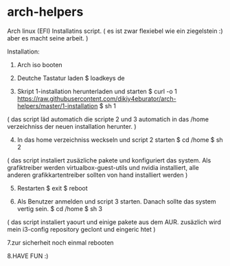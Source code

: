 # arch-helpers

Arch linux (EFI) Installatins script.
( es ist zwar flexiebel wie ein ziegelstein :) aber es macht seine arbeit. )



Installation:
1. Arch iso booten

2. Deutche Tastatur laden
  $ loadkeys de

3. Skript 1-installation herunterladen und starten
  $ curl -o 1 https://raw.githubusercontent.com/dikiy4eburator/arch-helpers/master/1-installation
  $ sh 1

  ( das script läd automatich die scripte 2 und 3 automatich in das /home verzeichniss der neuen installation herunter. )

4. In das home verzeichniss weckseln und script 2 starten
  $ cd /home
  $ sh 2

  ( das script instaliert zusäzliche pakete und konfiguriert das system. Als grafiktreiber werden
  virtualbox-guest-utils und nvidia installiert, alle anderen grafikkartentreiber sollten von hand installiert werden )

5. Restarten
  $ exit
  $ reboot

6. Als Benutzer anmelden und script 3 starten. Danach sollte das system vertig sein.
  $ cd /home
  $ sh 3

  ( das script instaliert yaourt und einige pakete aus dem AUR. zusäzlich wird mein i3-config repository geclont und eingeric  htet )

7.zur sicherheit noch einmal rebooten

8.HAVE FUN :)

